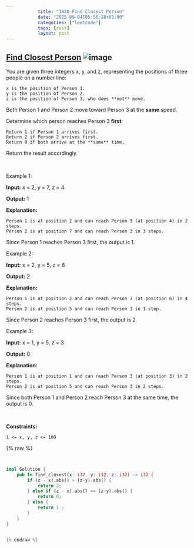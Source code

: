 ```yaml
---
            title: "3830 Find Closest Person"
            date: "2025-09-04T05:56:28+02:00"
            categories: ["leetcode"]
            tags: [rust]
            layout: post
---
```

            
## [Find Closest Person](https://leetcode.com/problems/find-closest-person) ![image](https://img.shields.io/badge/Difficulty-Easy-brightgreen)

You are given three integers x, y, and z, representing the positions of three people on a number line:

	x is the position of Person 1.
	y is the position of Person 2.
	z is the position of Person 3, who does **not** move.

Both Person 1 and Person 2 move toward Person 3 at the **same** speed.

Determine which person reaches Person 3 **first**:

	Return 1 if Person 1 arrives first.
	Return 2 if Person 2 arrives first.
	Return 0 if both arrive at the **same** time.

Return the result accordingly.

 

Example 1:

**Input:** x = 2, y = 7, z = 4

**Output:** 1

**Explanation:**

	Person 1 is at position 2 and can reach Person 3 (at position 4) in 2 steps.
	Person 2 is at position 7 and can reach Person 3 in 3 steps.

Since Person 1 reaches Person 3 first, the output is 1.

Example 2:

**Input:** x = 2, y = 5, z = 6

**Output:** 2

**Explanation:**

	Person 1 is at position 2 and can reach Person 3 (at position 6) in 4 steps.
	Person 2 is at position 5 and can reach Person 3 in 1 step.

Since Person 2 reaches Person 3 first, the output is 2.

Example 3:

**Input:** x = 1, y = 5, z = 3

**Output:** 0

**Explanation:**

	Person 1 is at position 1 and can reach Person 3 (at position 3) in 2 steps.
	Person 2 is at position 5 and can reach Person 3 in 2 steps.

Since both Person 1 and Person 2 reach Person 3 at the same time, the output is 0.

 

**Constraints:**

	1 <= x, y, z <= 100

{% raw %}


```rust


impl Solution {
    pub fn find_closest(x: i32, y: i32, z: i32) -> i32 {
        if (z - x).abs() > (z-y).abs() {
            return 2;
        } else if (z - x).abs() == (z-y).abs() {
            return 0;
        } else {
            return 1 ;
        }
    }
}


{% endraw %}
```
